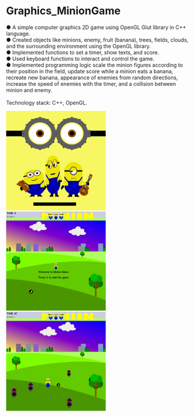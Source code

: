 # Graphics_MinionGame

<p> ● A simple computer graphics 2D game using OpenGL Glut library in C++ language.<br>
● Created objects like minions, enemy, fruit (banana), trees, fields, clouds, and the surrounding environment using the OpenGL library.<br>
● Implemented functions to set a timer, show texts, and score.<br>
● Used keyboard functions to interact and control the game.<br>
● Implemented programming logic scale the minion figures according to their position in the field, update score while a minion eats a banana, recreate new banana, appearance of enemies from random directions, increase the speed of enemies with the timer, and a collision between minion and enemy.
<br><br>
Technology stack: C++, OpenGL.<br>
</p>
<p float="left">
  <img src="images/loading_page.png" width="270" />
  <img src="images/main_page.png" width="270" /> 
  <img src="images/game_page.png" width="270" />
</p>
